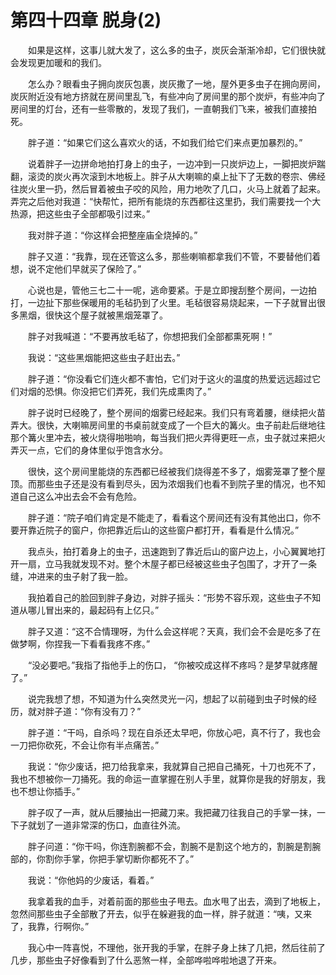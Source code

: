 # 第四十四章 脱身(2)


　　如果是这样，这事儿就大发了，这么多的虫子，炭灰会渐渐冷却，它们很快就会发现更加暖和的我们。

　　怎么办？眼看虫子拥向炭灰包裹，炭灰撒了一地，屋外更多虫子在拥向房间，炭灰附近没有地方挤就在房间里乱飞，有些冲向了房间里的那个炭炉，有些冲向了房间里的灯台，还有一些零散的，发现了我们，一直朝我们飞来，被我们直接拍死。

　　胖子道：“如果它们这么喜欢火的话，不如我们给它们来点更加暴烈的。”

　　说着胖子一边拼命地拍打身上的虫子，一边冲到一只炭炉边上，一脚把炭炉踹翻，滚烫的炭火再次滚到木地板上。胖子从大喇嘛的桌上扯下了无数的卷宗、佛经往炭火里一扔，然后冒着被虫子咬的风险，用力地吹了几口，火马上就着了起来。弄完之后他对我道：“快帮忙，把所有能烧的东西都往这里扔，我们需要找一个大热源，把这些虫子全部都吸引过来。”

　　我对胖子道：“你这样会把整座庙全烧掉的。”

　　胖子又道：“我靠，现在还管这么多，那些喇嘛都拿我们不管，不要替他们着想，说不定他们早就买了保险了。”

　　心说也是，管他三七二十一呢，逃命要紧。于是立即搜刮整个房间，一边拍打，一边扯下那些保暖用的毛毡扔到了火里。毛毡很容易烧起来，一下子就冒出很多黑烟，很快这个屋子就被黑烟笼罩了。

　　胖子对我喊道：“不要再放毛毡了，你想把我们全部都熏死啊！”

　　我说：“这些黑烟能把这些虫子赶出去。”

　　胖子道：“你没看它们连火都不害怕，它们对于这火的温度的热爱远远超过它们对烟的恐惧。你没把它们弄死，我们先成熏肉了。”

　　胖子说时已经晚了，整个房间的烟雾已经起来。我们只有弯着腰，继续把火苗弄大。很快，大喇嘛房间里的书桌前就变成了一个巨大的篝火。虫子前赴后继地往那个篝火里冲去，被火烧得啪啪响，每当我们把火弄得更旺一点，虫子就过来把火弄灭一点，它们的身体里似乎饱含水分。

　　很快，这个房间里能烧的东西都已经被我们烧得差不多了，烟雾笼罩了整个屋顶。而那些虫子还是没有看到尽头，因为浓烟我们也看不到院子里的情况，也不知道自己这么冲出去会不会有危险。

　　胖子道：“院子咱们肯定是不能走了，看看这个房间还有没有其他出口，你不要开靠近院子的窗户，你把靠近后山的这些窗户都打开，看看是什么情况。”

　　我点头，拍打着身上的虫子，迅速跑到了靠近后山的窗户边上，小心翼翼地打开一扇，立马我就发现不对。整个木屋子都已经被这些虫子包围了，才开了一条缝，冲进来的虫子射了我一脸。

　　我拍着自己的脸回到胖子身边，对胖子摇头：“形势不容乐观，这些虫子不知道从哪儿冒出来的，最起码有上亿只。”

　　胖子又道：“这不合情理呀，为什么会这样呢？天真，我们会不会是吃多了在做梦啊，你捏我一下看看我疼不疼。”

　　“没必要吧。”我指了指他手上的伤口，  “你被咬成这样不疼吗？是梦早就疼醒了。”

　　说完我想了想，不知道为什么突然灵光一闪，想起了以前碰到虫子时候的经历，就对胖子道：“你有没有刀？”

　　胖子道：“干吗，自杀吗？现在自杀还太早吧，你放心吧，真不行了，我也会一刀把你砍死，不会让你有半点痛苦。”

　　我说：“你少废话，把刀给我拿来，我就算自己把自己捅死，十刀也死不了，我也不想被你一刀捅死。我的命运一直掌握在别人手里，就算你是我的好朋友，我也不想让你插手。”

　　胖子叹了一声，就从后腰抽出一把藏刀来。我把藏刀往我自己的手掌一抹，一下子就划了一道非常深的伤口，血直往外流。

　　胖子问道：“你干吗，你连割腕都不会，割腕不是割这个地方的，割腕是割腕部的，你割你手掌，你把手掌切断你都死不了。”

　　我说：“你他妈的少废话，看着。”

　　我拿着我的血手，对着前面的那些虫子甩去。血水甩了出去，滴到了地板上，忽然间那些虫子全部散了开去，似乎在躲避我的血一样，胖子就道：“咦，又来了，我靠，行啊你。”

　　我心中一阵喜悦，不理他，张开我的手掌，在胖子身上抹了几把，然后往前了几步，那些虫子好像看到了什么恶煞一样，全部哗啦哗啦地退了开来。

